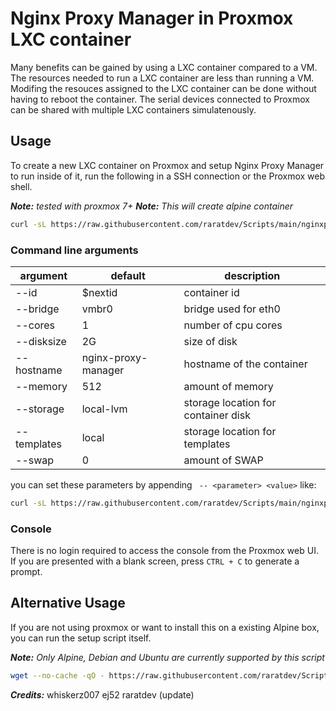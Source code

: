 # Nginx Proxy Manager in Proxmox LXC container

Many benefits can be gained by using a LXC container compared to a VM. 
The resources needed to run a LXC container are less than running a VM. 
Modifing the resouces assigned to the LXC container can be done without having to reboot the container. 
The serial devices connected to Proxmox can be shared with multiple LXC containers simulatenously.

## Usage

To create a new LXC container on Proxmox and setup Nginx Proxy Manager to run inside of it, 
run the following in a SSH connection or the Proxmox web shell.

***Note:*** _tested with proxmox 7+_
***Note:*** _This will create alpine container_

```bash
curl -sL https://raw.githubusercontent.com/raratdev/Scripts/main/nginxproxymanager/create.sh | bash -s
```

### Command line arguments
| argument           | default              | description                                            |
|--------------------|----------------------|--------------------------------------------------------|
| --id          | $nextid                   | container id                                           |
| --bridge      | vmbr0                     | bridge used for eth0                                   |
| --cores       | 1                         | number of cpu cores                                    |
| --disksize    | 2G                        | size of disk                                           |
| --hostname    | nginx-proxy-manager       | hostname of the container                              |
| --memory      | 512                       | amount of memory                                       |
| --storage     | local-lvm                 | storage location for container disk                    |
| --templates   | local                     | storage location for templates                         |
| --swap        | 0                         | amount of SWAP                                         |

you can set these parameters by appending ` -- <parameter> <value>` like:

```bash
curl -sL https://raw.githubusercontent.com/raratdev/Scripts/main/nginxproxymanager/create.sh | bash -s -- --cores 4
```

### Console

There is no login required to access the console from the Proxmox web UI. If you are presented with a blank screen, press `CTRL + C` to generate a prompt.


## Alternative Usage

If you are not using proxmox or want to install this on a existing Alpine box, you can run the setup script itself.

***Note:*** _Only Alpine, Debian and Ubuntu are currently supported by this script_

```bash
wget --no-cache -qO - https://raw.githubusercontent.com/raratdev/Scripts/main/nginxproxymanager/setup.sh | sh
```

***Credits:***
whiskerz007
ej52
raratdev (update)